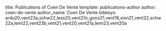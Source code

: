 title: Publications of Coen De Vente
template: publications-author
author: coen-de-vente
author_name: Coen De Vente
bibkeys: ardu20,vent23a,schw22,less20,vent23c,gonz21,vent18,xion21,vent22,schw22a,lemi22,vent23b,vent21,vent20,vent21a,lemi23,vent20a
